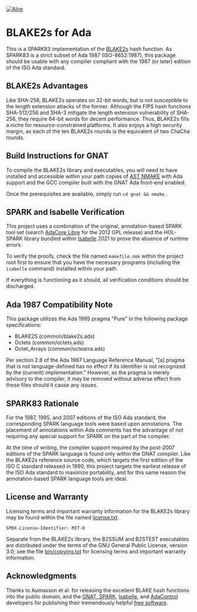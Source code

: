 [![Alire](https://img.shields.io/endpoint?url=https://alire.ada.dev/badges/blake2s.json)](https://alire.ada.dev/crates/blake2s.html)

# BLAKE2s for Ada

This is a SPARK83 implementation of the [BLAKE2s][1] hash function.
As SPARK83 is a strict subset of Ada 1987 (ISO-8652:1987), this
package should be usable with any compiler compliant with the
1987 (or later) edition of the ISO Ada standard.

## BLAKE2s Advantages

Like SHA-256, BLAKE2s operates on 32-bit words, but is not susceptible
to the length extension attacks of the former.  Although the FIPS hash
functions SHA-512/256 and SHA-3 mitigate the length extension
vulnerability of SHA-256, they require 64-bit words for decent
performance.  Thus, BLAKE2s fills a niche for resource-constrained
platforms. It also enjoys a high security margin, as each of the ten
BLAKE2s rounds is the equivalent of two ChaCha rounds.

## Build Instructions for GNAT

To compile the BLAKE2s library and executables, you will need to have
installed and accessible within your path copies of [AST NMAKE][2]
with Ada support and the GCC compiler built with the GNAT Ada
front-end enabled.

Once the prerequisites are available, simply run `cd gnat && nmake` .

## SPARK and Isabelle Verification

This project uses a combination of the original, annotation-based
SPARK tool set (search [AdaCore Libre][3] for the 2012 GPL release)
and the HOL-SPARK library bundled within [Isabelle][4] 2021 to prove
the absence of runtime errors.

To verify the proofs, check the file named `makefile.nmk` within the
project root first to ensure that you have the necessary programs
(including the `isabelle` command) installed within your path.

If everything is functioning as it should, all verification conditions
should be discharged.

## Ada 1987 Compatibility Note

This package utilizes the Ada 1995 pragma "Pure" in the following
package specifications:

* BLAKE2S (common/blake2s.ads)
* Octets (common/octets.ads)
* Octet_Arrays (common/octearra.ads)

Per section 2.8 of the Ada 1987 Language Reference Manual, "[a] pragma
that is not language-defined has no effect if its identifier is not
recognized by the (current) implementation."  However, as the pragma
is merely advisory to the compiler, it may be removed without adverse
effect from these files should it cause any issues.

## SPARK83 Rationale

For the 1987, 1995, and 2007 editions of the ISO Ada standard, the
corresponding SPARK language tools were based upon annotations.  The
placement of annotations within Ada comments has the advantage of not
requiring any special support for SPARK on the part of the compiler.

At the time of writing, the compiler support required by the post-2007
editions of the SPARK language is found only within the GNAT compiler.
Like the BLAKE2s reference source code, which targets the first
edition of the ISO C standard released in 1990, this project targets
the earliest release of the ISO Ada standard to maximize portability,
and for this same reason the annotation-based SPARK language tools are
ideal.

## License and Warranty

Licensing terms and important warranty information for the BLAKE2s
library may be found within the file named [license.txt][3].

`SPDX-License-Identifier: MIT-0`

Separate from the BLAKE2s library, the B2SSUM and B2STEST executables
are distributed under the terms of the GNU General Public License,
version 3.0; see the file [bin/copying.txt][4] for licensing terms
and important warranty information.

## Acknowledgments

Thanks to Aumasson et al. for releasing the excellent BLAKE hash
functions into the public domain, and the [GNAT, SPARK][5],
[Isabelle][6], and [AdaControl][7] developers for publishing their
tremendously helpful [free software][8].

[1]: https://www.blake2.net/
[2]: https://sr.ht/~lev/ast/
[3]: license.txt
[4]: bin/copying.txt
[5]: https://libre.adacore.com/
[6]: https://isabelle.in.tum.de/
[7]: https://www.adalog.fr/en/adacontrol.html
[8]: https://www.gnu.org/philosophy/free-sw.html
